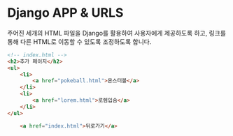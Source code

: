 # Django APP & URLS

주어진 세개의 HTML 파일을 Django를 활용하여 사용자에게 제공하도록 하고, 링크를 통해 다른 HTML로 이동할 수 있도록 조정하도록 합니다.

```html
<!-- index.html -->
<h2>추가 페이지</h2>
<ul>
    <li>
        <a href="pokeball.html">몬스터볼</a>
    </li>
    <li>
        <a href="lorem.html">로렘입숨</a>
    </li>
</ul>
```

```html
    <a href="index.html">뒤로가기</a>
```
